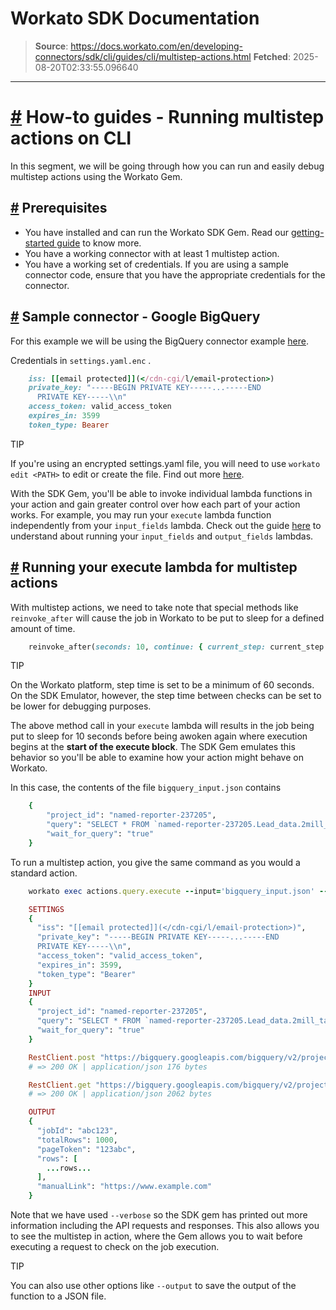 # Workato SDK Documentation

> **Source**: https://docs.workato.com/en/developing-connectors/sdk/cli/guides/cli/multistep-actions.html
> **Fetched**: 2025-08-20T02:33:55.096640

---

# [#](<#how-to-guides-running-multistep-actions-on-cli>) How-to guides - Running multistep actions on CLI

In this segment, we will be going through how you can run and easily debug multistep actions using the Workato Gem.

## [#](<#prerequisites>) Prerequisites

  * You have installed and can run the Workato SDK Gem. Read our [getting-started guide](</developing-connectors/sdk/cli/guides/getting-started.html>) to know more.
  * You have a working connector with at least 1 multistep action.
  * You have a working set of credentials. If you are using a sample connector code, ensure that you have the appropriate credentials for the connector.

## [#](<#sample-connector-google-bigquery>) Sample connector - Google BigQuery

For this example we will be using the BigQuery connector example [here](</developing-connectors/sdk/guides/building-actions/multistep-actions.html#sample-connector-google-bigquery>).

Credentials in `settings.yaml.enc` .
```ruby
    iss: [[email protected]](</cdn-cgi/l/email-protection>)
    private_key: "-----BEGIN PRIVATE KEY-----...-----END
      PRIVATE KEY-----\\n"
    access_token: valid_access_token
    expires_in: 3599
    token_type: Bearer
```

TIP

If you're using an encrypted settings.yaml file, you will need to use `workato edit <PATH>` to edit or create the file. Find out more [here](</developing-connectors/sdk/cli/reference/cli-commands.html#workato-edit>).

With the SDK Gem, you'll be able to invoke individual lambda functions in your action and gain greater control over how each part of your action works. For example, you may run your `execute` lambda function independently from your `input_fields` lambda. Check out the guide [here](</developing-connectors/sdk/cli/guides/cli/actions.html>) to understand about running your `input_fields` and `output_fields` lambdas.

## [#](<#running-your-execute-lambda-for-multistep-actions>) Running your execute lambda for multistep actions

With multistep actions, we need to take note that special methods like `reinvoke_after` will cause the job in Workato to be put to sleep for a defined amount of time.
```ruby
    reinvoke_after(seconds: 10, continue: { current_step: current_step + 1, jobid: continue['jobid']})
```

TIP

On the Workato platform, step time is set to be a minimum of 60 seconds. On the SDK Emulator, however, the step time between checks can be set to be lower for debugging purposes.

The above method call in your `execute` lambda will results in the job being put to sleep for 10 seconds before being awoken again where execution begins at the **start of the execute block**. The SDK Gem emulates this behavior so you'll be able to examine how your action might behave on Workato.

In this case, the contents of the file `bigquery_input.json` contains
```ruby
    {
        "project_id": "named-reporter-237205",
        "query": "SELECT * FROM `named-reporter-237205.Lead_data.2mill_table` t1",
        "wait_for_query": "true"
    }
```

To run a multistep action, you give the same command as you would a standard action.
```ruby
    workato exec actions.query.execute --input='bigquery_input.json' --verbose

    SETTINGS
    {
      "iss": "[[email protected]](</cdn-cgi/l/email-protection>)",
      "private_key": "-----BEGIN PRIVATE KEY-----...-----END
      PRIVATE KEY-----\\n",
      "access_token": "valid_access_token",
      "expires_in": 3599,
      "token_type": "Bearer"
    }
    INPUT
    {
      "project_id": "named-reporter-237205",
      "query": "SELECT * FROM `named-reporter-237205.Lead_data.2mill_table` t1",
      "wait_for_query": "true"
    }

    RestClient.post "https://bigquery.googleapis.com/bigquery/v2/projects/named-reporter-237205/queries", "{\"query\":\"SELECT * FROM `named-reporter-237205.Lead_data.2mill_table` t1 left join `named-reporter-237205.Lead_data.2mill_table` t2 on t1.start_time = t2.start_time\",\"timeoutMs\":\"25000\",\"useLegacySql\":false}", "Accept"=>"application/json", "Accept-Encoding"=>"gzip, deflate", "Authorization"=>"Bearer ya29.c.Kp8BFQgUT1EOcK5YBwTEv60KokPYvLLWJRFsbfd9S0oGEB3cW5cp1pXTJRZreYPB4B06Z1_YdvhLQByhe9fP_FjziQc6rCtEfGs9zZdMZpXKUFHWEqzG44qxni-jibwaLEgWLw3zaqv42y00x28jUmZQdP3AQilOPdn1xRwf6s-gWi_95d1t0qDe478VnclTIrZ_SmCMtDTTbdU1yvkA80TQ...", "Content-Length"=>"207", "Content-Type"=>"application/json", "User-Agent"=>"rest-client/2.0.2 (darwin19.6.0 x86_64) ruby/2.4.10p364"
    # => 200 OK | application/json 176 bytes       

    RestClient.get "https://bigquery.googleapis.com/bigquery/v2/projects/named-reporter-237205/jobs/job_LnXWC2bcE64hzeBlYMPWNCsMwavn", "Accept"=>"application/json", "Accept-Encoding"=>"gzip, deflate", "Authorization"=>"Bearer ya29.c.Kp8BFQgUT1EOcK5YBwTEv60KokPYvLLWJRFsbfd9S0oGEB3cW5cp1pXTJRZreYPB4B06Z1_YdvhLQByhe9fP_FjziQc6rCtEfGs9zZdMZpXKUFHWEqzG44qxni-jibwaLEgWLw3zaqv42y00x28jUmZQdP3AQilOPdn1xRwf6s-gWi_95d1t0qDe478VnclTIrZ_SmCMtDTTbdU1yvkA80TQ...", "User-Agent"=>"rest-client/2.0.2 (darwin19.6.0 x86_64) ruby/2.4.10p364"
    # => 200 OK | application/json 2062 bytes

    OUTPUT
    {
      "jobId": "abc123",
      "totalRows": 1000,
      "pageToken": "123abc",
      "rows": [
        ...rows...
      ],
      "manualLink": "https://www.example.com"
    }
```

Note that we have used `--verbose` so the SDK gem has printed out more information including the API requests and responses. This also allows you to see the multistep in action, where the Gem allows you to wait before executing a request to check on the job execution.

TIP

You can also use other options like `--output` to save the output of the function to a JSON file.
